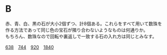 # B
赤、青、白、黒の石が大小2個ずつ、計8個ある。これらをすべて用いて数珠を作る方法であって同じ色の宝石が隣り合わないようなものは何通りか。<br>
もちろん、数珠なので回転や裏返しで一致する石の入れ方は同じとみなす。

[638](229.md)　[744](620.md)　[920](229.md)　[1840](229.md)